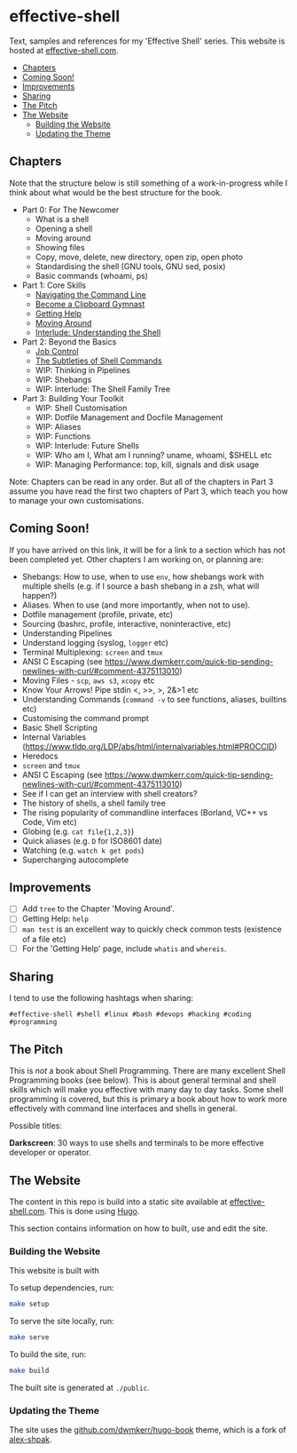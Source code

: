 # effective-shell 

Text, samples and references for my 'Effective Shell' series. This website is hosted at [effective-shell.com](https://effective-shell.com).

<!-- vim-markdown-toc GFM -->

* [Chapters](#chapters)
* [Coming Soon!](#coming-soon)
* [Improvements](#improvements)
* [Sharing](#sharing)
* [The Pitch](#the-pitch)
* [The Website](#the-website)
    * [Building the Website](#building-the-website)
    * [Updating the Theme](#updating-the-theme)

<!-- vim-markdown-toc -->

## Chapters

Note that the structure below is still something of a work-in-progress while I think about what would be the best structure for the book.

- Part 0: For The Newcomer
    - What is a shell
    - Opening a shell
    - Moving around
    - Showing files
    - Copy, move, delete, new directory, open zip, open photo
    - Standardising the shell (GNU tools, GNU sed, posix)
    - Basic commands (whoami, ps)
- Part 1: Core Skills
    - [Navigating the Command Line](http://www.dwmkerr.com/effective-shell-part-1-navigating-the-command-line/)
    - [Become a Clipboard Gymnast](http://www.dwmkerr.com/effective-shell-part-2-become-a-clipboard-gymnast/)
    - [Getting Help](http://www.dwmkerr.com/effective-shell-part-3-getting-hepl)
    - [Moving Around](https://dwmkerr.com/effective-shell-4-moving-around/)
    - [Interlude: Understanding the Shell](https://dwmkerr.com/effective-shell-part-5-understanding-the-shell/)
- Part 2: Beyond the Basics
    - [Job Control](https://dwmkerr.com/effective-shell-6-job-control/)
    - [The Subtleties of Shell Commands](https://dwmkerr.com/effective-shell-7-shell-commands/)
    - WIP: Thinking in Pipelines
    - WIP: Shebangs
    - WIP: Interlude: The Shell Family Tree
- Part 3: Building Your Toolkit
    - WIP: Shell Customisation
    - WIP: Dotfile Management and Docfile Management
    - WIP: Aliases
    - WIP: Functions
    - WIP: Interlude: Future Shells
    - WIP: Who am I, What am I running? uname, whoami, $SHELL etc
    - WIP: Managing Performance: top, kill, signals and disk usage

Note: Chapters can be read in any order. But all of the chapters in Part 3 assume you have read the first two chapters of Part 3, which teach you how to manage your own customisations.

## Coming Soon!

If you have arrived on this link, it will be for a link to a section which has not been completed yet. Other chapters I am working on, or planning are:

- Shebangs: How to use, when to use `env`, how shebangs work with multiple shells (e.g. if I source a bash shebang in a zsh, what will happen?)
- Aliases. When to use (and more importantly, when not to use).
- Dotfile management (profile, private, etc)
- Sourcing (bashrc, profile, interactive, noninteractive, etc)
- Understanding Pipelines
- Understand logging (syslog, `logger` etc)
- Terminal Multiplexing: `screen` and `tmux`
- ANSI C Escaping (see https://www.dwmkerr.com/quick-tip-sending-newlines-with-curl/#comment-4375113010)
- Moving Files - `scp`, `aws s3`, `xcopy` etc
- Know Your Arrows! Pipe stdin <, >>, >, 2&>1 etc
- Understanding Commands (`command -v` to see functions, aliases, builtins etc)
- Customising the command prompt
- Basic Shell Scripting
- Internal Variables (https://www.tldp.org/LDP/abs/html/internalvariables.html#PROCCID)
- Heredocs
- `screen` and `tmux`
- ANSI C Escaping (see https://www.dwmkerr.com/quick-tip-sending-newlines-with-curl/#comment-4375113010)
- See if I can get an interview with shell creators?
- The history of shells, a shell family tree
- The rising popularity of commandline interfaces (Borland, VC++ vs Code, Vim etc)
- Globing (e.g. `cat file{1,2,3}`)
- Quick aliases (e.g. `D` for ISO8601 date)
- Watching (e.g. `watch k get pods`)
- Supercharging autocomplete

## Improvements

- [ ] Add `tree` to the Chapter 'Moving Around'.
- [ ] Getting Help: `help`
- [ ] `man test` is an excellent way to quickly check common tests (existence of a file etc)
- [ ] For the 'Getting Help' page, include `whatis` and `whereis`.

## Sharing

I tend to use the following hashtags when sharing:

```
#effective-shell #shell #linux #bash #devops #hacking #coding #programming
```

## The Pitch

This is _not_ a book about Shell Programming. There are many excellent Shell Programming books (see below). This is about general terminal and shell skills which will make you effective with many day to day tasks. Some shell programming is covered, but this is primary a book about how to work more effectively with command line interfaces and shells in general.

Possible titles:

**Darkscreen**: 30 ways to use shells and terminals to be more effective developer or operator.

## The Website

The content in this repo is build into a static site available at [effective-shell.com](https://effective-shell). This is done using [Hugo](https://gohugo.io/).

This section contains information on how to built, use and edit the site.

### Building the Website

This website is built with 

To setup dependencies, run:

```sh
make setup
```

To serve the site locally, run:

```sh
make serve
```

To build the site, run:

```sh
make build
```

The built site is generated at `./public`.

### Updating the Theme

The site uses the [github.com/dwmkerr/hugo-book](https://github.com/dwmkerr/hugo-book) theme, which is a fork of [alex-shpak](https://github.com/alex-shpak/hugo-book).
